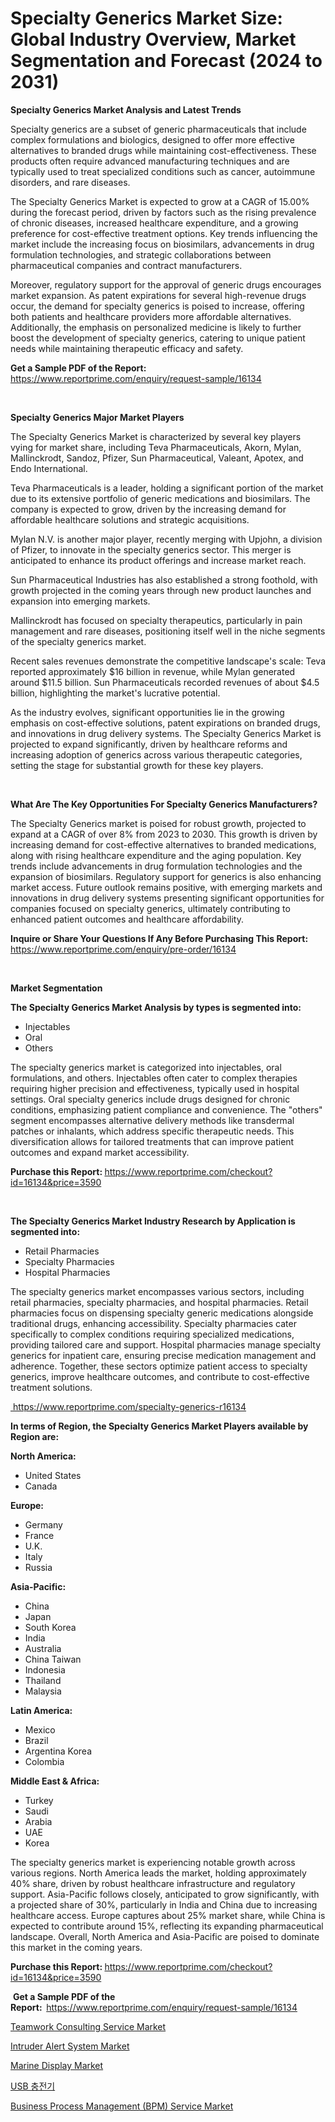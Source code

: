 <p><h1>Specialty Generics Market Size: Global Industry Overview, Market Segmentation and Forecast (2024 to 2031)</h1></p><p><strong>Specialty Generics Market Analysis and Latest Trends</strong></p>
<p><p>Specialty generics are a subset of generic pharmaceuticals that include complex formulations and biologics, designed to offer more effective alternatives to branded drugs while maintaining cost-effectiveness. These products often require advanced manufacturing techniques and are typically used to treat specialized conditions such as cancer, autoimmune disorders, and rare diseases. </p><p>The Specialty Generics Market is expected to grow at a CAGR of 15.00% during the forecast period, driven by factors such as the rising prevalence of chronic diseases, increased healthcare expenditure, and a growing preference for cost-effective treatment options. Key trends influencing the market include the increasing focus on biosimilars, advancements in drug formulation technologies, and strategic collaborations between pharmaceutical companies and contract manufacturers. </p><p>Moreover, regulatory support for the approval of generic drugs encourages market expansion. As patent expirations for several high-revenue drugs occur, the demand for specialty generics is poised to increase, offering both patients and healthcare providers more affordable alternatives. Additionally, the emphasis on personalized medicine is likely to further boost the development of specialty generics, catering to unique patient needs while maintaining therapeutic efficacy and safety.</p></p>
<p><strong>Get a Sample PDF of the Report:&nbsp;</strong> <a href="https://www.reportprime.com/enquiry/request-sample/16134?utm_campaign=99&utm_medium=2&utm_source=Github&utm_content=ia&utm_term=11102024&utm_id=specialty-generics">https://www.reportprime.com/enquiry/request-sample/16134</a></p>
<p>&nbsp;</p>
<p><strong>Specialty Generics Major Market Players</strong></p>
<p><p>The Specialty Generics Market is characterized by several key players vying for market share, including Teva Pharmaceuticals, Akorn, Mylan, Mallinckrodt, Sandoz, Pfizer, Sun Pharmaceutical, Valeant, Apotex, and Endo International. </p><p>Teva Pharmaceuticals is a leader, holding a significant portion of the market due to its extensive portfolio of generic medications and biosimilars. The company is expected to grow, driven by the increasing demand for affordable healthcare solutions and strategic acquisitions. </p><p>Mylan N.V. is another major player, recently merging with Upjohn, a division of Pfizer, to innovate in the specialty generics sector. This merger is anticipated to enhance its product offerings and increase market reach. </p><p>Sun Pharmaceutical Industries has also established a strong foothold, with growth projected in the coming years through new product launches and expansion into emerging markets. </p><p>Mallinckrodt has focused on specialty therapeutics, particularly in pain management and rare diseases, positioning itself well in the niche segments of the specialty generics market. </p><p>Recent sales revenues demonstrate the competitive landscape's scale: Teva reported approximately $16 billion in revenue, while Mylan generated around $11.5 billion. Sun Pharmaceuticals recorded revenues of about $4.5 billion, highlighting the market's lucrative potential. </p><p>As the industry evolves, significant opportunities lie in the growing emphasis on cost-effective solutions, patent expirations on branded drugs, and innovations in drug delivery systems. The Specialty Generics Market is projected to expand significantly, driven by healthcare reforms and increasing adoption of generics across various therapeutic categories, setting the stage for substantial growth for these key players.</p></p>
<p>&nbsp;</p>
<p><strong>What Are The Key Opportunities For Specialty Generics Manufacturers?</strong></p>
<p><p>The Specialty Generics market is poised for robust growth, projected to expand at a CAGR of over 8% from 2023 to 2030. This growth is driven by increasing demand for cost-effective alternatives to branded medications, along with rising healthcare expenditure and the aging population. Key trends include advancements in drug formulation technologies and the expansion of biosimilars. Regulatory support for generics is also enhancing market access. Future outlook remains positive, with emerging markets and innovations in drug delivery systems presenting significant opportunities for companies focused on specialty generics, ultimately contributing to enhanced patient outcomes and healthcare affordability.</p></p>
<p><strong>Inquire or Share Your Questions If Any Before Purchasing This Report:</strong> <a href="https://www.reportprime.com/enquiry/pre-order/16134?utm_campaign=99&utm_medium=2&utm_source=Github&utm_content=ia&utm_term=11102024&utm_id=specialty-generics">https://www.reportprime.com/enquiry/pre-order/16134</a></p>
<p>&nbsp;</p>
<p><strong>Market Segmentation</strong></p>
<p><strong>The Specialty Generics Market Analysis by types is segmented into:</strong></p>
<p><ul><li>Injectables</li><li>Oral</li><li>Others</li></ul></p>
<p><p>The specialty generics market is categorized into injectables, oral formulations, and others. Injectables often cater to complex therapies requiring higher precision and effectiveness, typically used in hospital settings. Oral specialty generics include drugs designed for chronic conditions, emphasizing patient compliance and convenience. The "others" segment encompasses alternative delivery methods like transdermal patches or inhalants, which address specific therapeutic needs. This diversification allows for tailored treatments that can improve patient outcomes and expand market accessibility.</p></p>
<p><strong>Purchase this Report:&nbsp;</strong><a href="https://www.reportprime.com/checkout?id=16134&price=3590&utm_campaign=99&utm_medium=2&utm_source=Github&utm_content=ia&utm_term=11102024&utm_id=specialty-generics">https://www.reportprime.com/checkout?id=16134&price=3590</a></p>
<p>&nbsp;</p>
<p><strong>The Specialty Generics Market Industry Research by Application is segmented into:</strong></p>
<p><ul><li>Retail Pharmacies</li><li>Specialty Pharmacies</li><li>Hospital Pharmacies</li></ul></p>
<p><p>The specialty generics market encompasses various sectors, including retail pharmacies, specialty pharmacies, and hospital pharmacies. Retail pharmacies focus on dispensing specialty generic medications alongside traditional drugs, enhancing accessibility. Specialty pharmacies cater specifically to complex conditions requiring specialized medications, providing tailored care and support. Hospital pharmacies manage specialty generics for inpatient care, ensuring precise medication management and adherence. Together, these sectors optimize patient access to specialty generics, improve healthcare outcomes, and contribute to cost-effective treatment solutions.</p></p>
<p><a href="https://www.reportprime.com/specialty-generics-r16134?utm_campaign=99&utm_medium=2&utm_source=Github&utm_content=ia&utm_term=11102024&utm_id=specialty-generics">&nbsp;https://www.reportprime.com/specialty-generics-r16134</a></p>
<p><strong>In terms of Region, the Specialty Generics Market Players available by Region are:</strong></p>
<p>
    <p> <strong> North America: </strong>
        <ul>
            <li>United States</li>
            <li>Canada</li>
        </ul>
        </p> 
    <p> <strong> Europe: </strong>
        <ul>
            <li>Germany</li>
            <li>France</li>
            <li>U.K.</li>
            <li>Italy</li>
            <li>Russia</li>
        </ul>
        </p> 
    <p> <strong> Asia-Pacific: </strong>
        <ul>
            <li>China</li>
            <li>Japan</li>
            <li>South Korea</li>
            <li>India</li>
            <li>Australia</li>
            <li>China Taiwan</li>
            <li>Indonesia</li>
            <li>Thailand</li>
            <li>Malaysia</li>
        </ul>
        </p> 
    <p> <strong> Latin America: </strong>
        <ul>
            <li>Mexico</li>
            <li>Brazil</li>
            <li>Argentina Korea</li>
            <li>Colombia</li>
        </ul>
        </p> 
    <p> <strong> Middle East & Africa: </strong>
        <ul>
            <li>Turkey</li>
            <li>Saudi</li>
            <li>Arabia</li>
            <li>UAE</li>
            <li>Korea</li>
        </ul>
    </p>
    </p>
<p><p>The specialty generics market is experiencing notable growth across various regions. North America leads the market, holding approximately 40% share, driven by robust healthcare infrastructure and regulatory support. Asia-Pacific follows closely, anticipated to grow significantly, with a projected share of 30%, particularly in India and China due to increasing healthcare access. Europe captures about 25% market share, while China is expected to contribute around 15%, reflecting its expanding pharmaceutical landscape. Overall, North America and Asia-Pacific are poised to dominate this market in the coming years.</p></p>
<p><strong>Purchase this Report: </strong><a href="https://www.reportprime.com/checkout?id=16134&price=3590&utm_campaign=99&utm_medium=2&utm_source=Github&utm_content=ia&utm_term=11102024&utm_id=specialty-generics">https://www.reportprime.com/checkout?id=16134&price=3590</a></p>
<p>&nbsp;<strong>Get a Sample PDF of the Report:&nbsp;&nbsp;</strong><a href="https://www.reportprime.com/enquiry/request-sample/16134?utm_campaign=99&utm_medium=2&utm_source=Github&utm_content=ia&utm_term=11102024&utm_id=specialty-generics">https://www.reportprime.com/enquiry/request-sample/16134</a></p>
<p><strong></strong></p>
<p><p><a href="https://www.linkedin.com/pulse/global-teamwork-consulting-service-market-focus-application-igfef?utm_campaign=99&utm_medium=2&utm_source=Github&utm_content=ia&utm_term=11102024&utm_id=specialty-generics">Teamwork Consulting Service Market</a></p><p><a href="https://issuu.com/reportprime-2/docs/intruder-alert-system-market-size-2_7c5dc32f2b65bb?utm_campaign=99&utm_medium=2&utm_source=Github&utm_content=ia&utm_term=11102024&utm_id=specialty-generics">Intruder Alert System Market</a></p><p><a href="https://issuu.com/reportprime-2/docs/marine-display-market-size-2030.ppt_2664d74f3ee995?utm_campaign=99&utm_medium=2&utm_source=Github&utm_content=ia&utm_term=11102024&utm_id=specialty-generics">Marine Display Market</a></p><p><a href="https://github.com/sougarounis/Market-Research-Report-List-6/blob/main/368986417613.md?utm_campaign=99&utm_medium=2&utm_source=Github&utm_content=ia&utm_term=11102024&utm_id=specialty-generics">USB 충전기</a></p><p><a href="https://www.linkedin.com/pulse/business-process-management-bpm-service-market-segmentation-m5zxf?utm_campaign=99&utm_medium=2&utm_source=Github&utm_content=ia&utm_term=11102024&utm_id=specialty-generics">Business Process Management (BPM) Service Market</a></p></p>